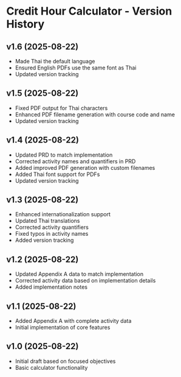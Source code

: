 # Credit Hour Calculator - Version History

## v1.6 (2025-08-22)
- Made Thai the default language
- Ensured English PDFs use the same font as Thai
- Updated version tracking

## v1.5 (2025-08-22)
- Fixed PDF output for Thai characters
- Enhanced PDF filename generation with course code and name
- Updated version tracking

## v1.4 (2025-08-22)
- Updated PRD to match implementation
- Corrected activity names and quantifiers in PRD
- Added improved PDF generation with custom filenames
- Added Thai font support for PDFs
- Updated version tracking

## v1.3 (2025-08-22)
- Enhanced internationalization support
- Updated Thai translations
- Corrected activity quantifiers
- Fixed typos in activity names
- Added version tracking

## v1.2 (2025-08-22)
- Updated Appendix A data to match implementation
- Corrected activity data based on implementation details
- Added implementation notes

## v1.1 (2025-08-22)
- Added Appendix A with complete activity data
- Initial implementation of core features

## v1.0 (2025-08-22)
- Initial draft based on focused objectives
- Basic calculator functionality